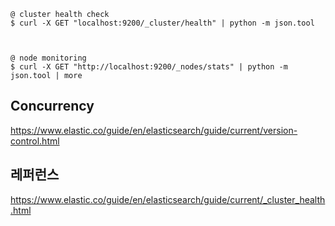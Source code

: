 ```
@ cluster health check
$ curl -X GET "localhost:9200/_cluster/health" | python -m json.tool



@ node monitoring 
$ curl -X GET "http://localhost:9200/_nodes/stats" | python -m json.tool | more

```


## Concurrency ##

https://www.elastic.co/guide/en/elasticsearch/guide/current/version-control.html

## 레퍼런스 ##

https://www.elastic.co/guide/en/elasticsearch/guide/current/_cluster_health.html
